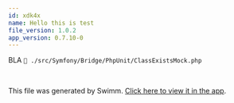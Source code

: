 ```yaml
---
id: xdk4x
name: Hello this is test
file_version: 1.0.2
app_version: 0.7.10-0
---
```


BLA `📄 ./src/Symfony/Bridge/PhpUnit/ClassExistsMock.php`

<br/>

This file was generated by Swimm. [Click here to view it in the app](http://localhost:5000/repos/Z2l0aHViJTNBJTNBc3ltZm9ueSUzQSUzQWlkb2dhbnplcg==/docs/xdk4x).
